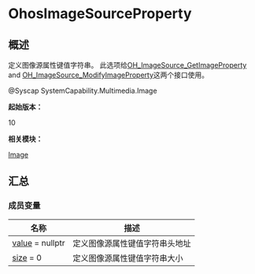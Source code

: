 # OhosImageSourceProperty


## 概述

定义图像源属性键值字符串。 此选项给[OH_ImageSource_GetImageProperty](image.md#oh_imagesource_getimageproperty) and [OH_ImageSource_ModifyImageProperty](image.md#oh_imagesource_modifyimageproperty)这两个接口使用。

\@Syscap SystemCapability.Multimedia.Image

**起始版本：**

10

**相关模块：**

[Image](image.md)


## 汇总


### 成员变量

| 名称 | 描述 | 
| -------- | -------- |
| [value](image.md#value) = nullptr | 定义图像源属性键值字符串头地址 | 
| [size](image.md#size-77) = 0 | 定义图像源属性键值字符串大小 | 

